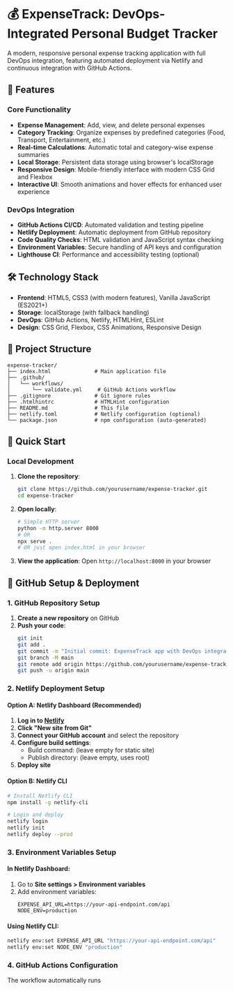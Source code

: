 # 💰 ExpenseTrack: DevOps-Integrated Personal Budget Tracker

A modern, responsive personal expense tracking application with full DevOps integration, featuring automated deployment via Netlify and continuous integration with GitHub Actions.

## 🚀 Features

### Core Functionality

- **Expense Management**: Add, view, and delete personal expenses
- **Category Tracking**: Organize expenses by predefined categories (Food, Transport, Entertainment, etc.)
- **Real-time Calculations**: Automatic total and category-wise expense summaries
- **Local Storage**: Persistent data storage using browser's localStorage
- **Responsive Design**: Mobile-friendly interface with modern CSS Grid and Flexbox
- **Interactive UI**: Smooth animations and hover effects for enhanced user experience

### DevOps Integration

- **GitHub Actions CI/CD**: Automated validation and testing pipeline
- **Netlify Deployment**: Automatic deployment from GitHub repository
- **Code Quality Checks**: HTML validation and JavaScript syntax checking
- **Environment Variables**: Secure handling of API keys and configuration
- **Lighthouse CI**: Performance and accessibility testing (optional)

## 🛠️ Technology Stack

- **Frontend**: HTML5, CSS3 (with modern features), Vanilla JavaScript (ES2021+)
- **Storage**: localStorage (with fallback handling)
- **DevOps**: GitHub Actions, Netlify, HTMLHint, ESLint
- **Design**: CSS Grid, Flexbox, CSS Animations, Responsive Design

## 📁 Project Structure

```
expense-tracker/
├── index.html              # Main application file
├── .github/
│   └── workflows/
│       └── validate.yml     # GitHub Actions workflow
├── .gitignore              # Git ignore rules
├── .htmlhintrc             # HTMLHint configuration
├── README.md               # This file
├── netlify.toml            # Netlify configuration (optional)
└── package.json            # npm configuration (auto-generated)
```

## 🚀 Quick Start

### Local Development

1. **Clone the repository**:

   ```bash
   git clone https://github.com/yourusername/expense-tracker.git
   cd expense-tracker
   ```

2. **Open locally**:

   ```bash
   # Simple HTTP server
   python -m http.server 8000
   # OR
   npx serve .
   # OR just open index.html in your browser
   ```

3. **View the application**:
   Open `http://localhost:8000` in your browser

## 🔧 GitHub Setup & Deployment

### 1. GitHub Repository Setup

1. **Create a new repository** on GitHub
2. **Push your code**:
   ```bash
   git init
   git add .
   git commit -m "Initial commit: ExpenseTrack app with DevOps integration"
   git branch -M main
   git remote add origin https://github.com/yourusername/expense-tracker.git
   git push -u origin main
   ```

### 2. Netlify Deployment Setup

#### Option A: Netlify Dashboard (Recommended)

1. **Log in to [Netlify](https://netlify.com)**
2. **Click "New site from Git"**
3. **Connect your GitHub account** and select the repository
4. **Configure build settings**:
   - Build command: (leave empty for static site)
   - Publish directory: (leave empty, uses root)
5. **Deploy site**

#### Option B: Netlify CLI

```bash
# Install Netlify CLI
npm install -g netlify-cli

# Login and deploy
netlify login
netlify init
netlify deploy --prod
```

### 3. Environment Variables Setup

#### In Netlify Dashboard:

1. Go to **Site settings > Environment variables**
2. Add environment variables:
   ```
   EXPENSE_API_URL=https://your-api-endpoint.com/api
   NODE_ENV=production
   ```

#### Using Netlify CLI:

```bash
netlify env:set EXPENSE_API_URL "https://your-api-endpoint.com/api"
netlify env:set NODE_ENV "production"
```

### 4. GitHub Actions Configuration

The workflow automatically runs
